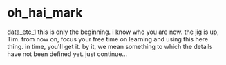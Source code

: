 # oh_hai_mark
data_etc_1
this is only the beginning. i know who you are now. the jig is up, Tim. from now on, focus your free time on learning and using this here thing. in time, you'll get it. by it, we mean something to which the details have not been defined yet. just continue...
